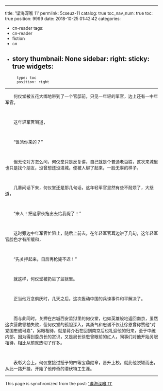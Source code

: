 
---
title: '谍海深喉 11'
permlink: 5cseuz-11
catalog: true
toc_nav_num: true
toc: true
position: 9999
date: 2018-10-25 01:42:42
categories:
- cn-reader
tags:
- cn-reader
- fiction
- cn
- story
thumbnail: None
sidebar:
    right:
        sticky: true
widgets:
    -
        type: toc
        position: right
---


<html>
<p>　　何仪堂被五花大绑地带到了一个官邸前，只见一年轻的军官，边上还有一中年军官。</p>
<p><br></p>
<p>　　这年轻军官喝道，</p>
<p><br></p>
<p>　　“谁派你来的？”</p>
<p><br></p>
<p>　　但无论对方怎么问，何仪堂只是反复讲，自己就是个普通老百姓，这次来城里也只是找个朋友，没曾想还没进城，便被人绑了起来，一脸无辜的样子。</p>
<p><br></p>
<p>　　几番问话下来，何仪堂还是那几句话，这年轻军官显然有些不耐烦了，大怒道，</p>
<p><br></p>
<p>　　“来人！把这家伙拖出去给我毙了！”</p>
<p><br></p>
<p>　　这时旁边中年军官忙阻止，随后上前去，在年轻军官耳边讲了几句，这年轻军官脸色才有所缓和，</p>
<p><br></p>
<p>　　“先关押起来，日后再枪毙不迟！”</p>
<p><br></p>
<p>　　就这样，何仪堂被扔进了监狱里。</p>
<p><br></p>
<p>　　正当他万念俱灰时，几天之后，这次轰动中国的兵谏事件和平解决了。</p>
<p><br></p>
<p>　　而与此同时，关押在古城西安监狱里的何仪堂，也如英雄般地返回南京，虽然这次营救领袖失败，但何仪堂的孤胆深入，其勇气和忠诚不仅让徐恩曾称赞他"对党国忠诚可嘉"，另眼相待，就是蒋介石在回到南京后也礼迎他的归来，至于中统内部，因为得到委员长的赏识，又是局长徐恩曾眼前的红人，同事们对他开始另眼相待，相比从前就热切了许多。</p>
<p><br></p>
<p>　　表彰大会上，何仪堂接过授予的四等宝鼎勋章，晋升上校。就此他脱颖而出，从此一路开挂，开始了他传奇的潜伏特工生涯。</p>
</html>

- - -

This page is synchronized from the post: ['谍海深喉 11'](https://steemit.com/@rivalhw/5cseuz-11)
